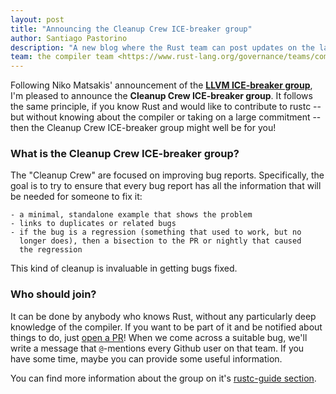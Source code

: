 ```yaml
---
layout: post
title: "Announcing the Cleanup Crew ICE-breaker group"
author: Santiago Pastorino
description: "A new blog where the Rust team can post updates on the latest developments"
team: the compiler team <https://www.rust-lang.org/governance/teams/compiler>
---
```


Following Niko Matsakis' announcement of the [**LLVM ICE-breaker
group**](https://blog.rust-lang.org/inside-rust/2019/10/22/LLVM-ICE-breakers.html),
I'm pleased to announce the **Cleanup Crew ICE-breaker group**. It
follows the same principle, if you know Rust and would like to
contribute to rustc -- but without knowing about the compiler or taking
on a large commitment -- then the Cleanup Crew ICE-breaker group might
well be for you!

### What is the Cleanup Crew ICE-breaker group?

The "Cleanup Crew" are focused on improving bug reports. Specifically,
the goal is to try to ensure that every bug report has all the
information that will be needed for someone to fix it:

    - a minimal, standalone example that shows the problem
    - links to duplicates or related bugs
    - if the bug is a regression (something that used to work, but no
      longer does), then a bisection to the PR or nightly that caused
      the regression

This kind of cleanup is invaluable in getting bugs fixed.

### Who should join?

It can be done by anybody who knows Rust, without any particularly deep
knowledge of the compiler.  If you want to be part of it and be notified
about things to do, just [open a PR]! When we come across a suitable
bug, we'll write a message that `@`-mentions every Github user on that
team. If you have some time, maybe you can provide some useful
information.

[open a PR]: https://rust-lang.github.io/rustc-guide/ice-breaker/about.html#join

You can find more information about the group on it's [rustc-guide
section](https://rust-lang.github.io/rustc-guide/ice-breaker/cleanup-crew.html).
